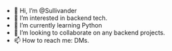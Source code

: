- 👋 Hi, I’m @Sullivander
- 👀 I’m interested in backend tech.
- 🌱 I’m currently learning Python
- 💞️ I’m looking to collaborate on any backend projects.
- 📫 How to reach me: DMs.
